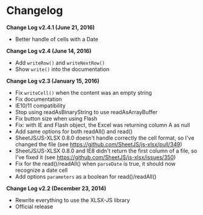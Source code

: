 ﻿# Changelog

**Change Log v2.4.1 (June 21, 2016)**

  - Better handle of cells with a Date
  
**Change Log v2.4 (June 14, 2016)**

  - Add `writeRow()` and `writeNextRow()`
  - Show `write()` into the documentation
  
**Change Log v2.3 (January 15, 2016)**

  - Fix `writeCell()` when the content was an empty string
  - Fix documentation
  - IE10/11 compatibility
  - Stop using readAsBinaryString to use readAsArrayBuffer
  - Fix button size when using Flash
  - Fix: with IE and Flash object, the Excel was returning column A as null
  - Add same options for both readAll() and read()
  - SheetJS/JS-XLSX 0.8.0 doesn't handle correctly the cell format, so I've changed the file (see https://github.com/SheetJS/js-xlsx/pull/349)
  - SheetJS/JS-XLSX 0.8.0 and IE8 didn't return the first column of a file, so I've fixed it (see https://github.com/SheetJS/js-xlsx/issues/350)
  - Fix for the read()/readAll() when `parseDate` is true, it should now recognize a date cell
  - Add options `parameters` as a boolean for read()/readAll()

**Change Log v2.2 (December 23, 2014)**

  - Rewrite everything to use the XLSX-JS library
  - Official release